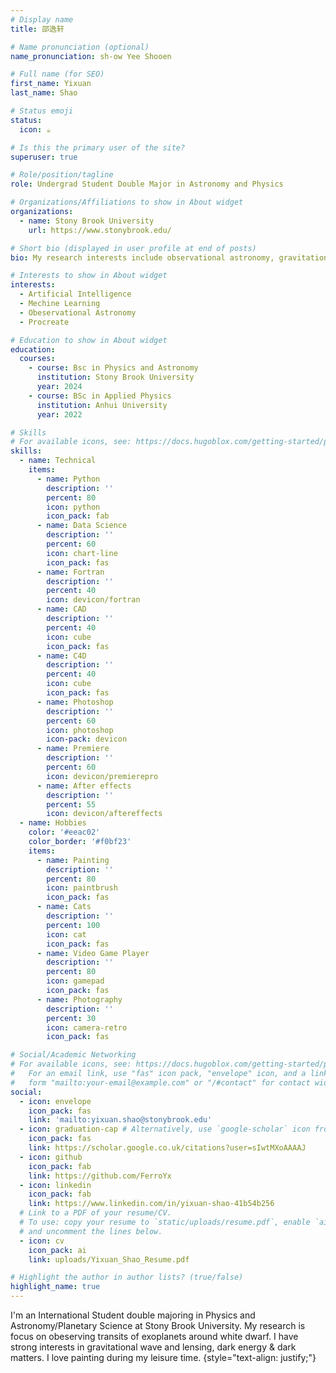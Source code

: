 ```yaml
---
# Display name
title: 邵逸轩

# Name pronunciation (optional)
name_pronunciation: sh-ow Yee Shooen

# Full name (for SEO)
first_name: Yixuan
last_name: Shao

# Status emoji
status:
  icon: ☕️

# Is this the primary user of the site?
superuser: true

# Role/position/tagline
role: Undergrad Student Double Major in Astronomy and Physics

# Organizations/Affiliations to show in About widget
organizations:
  - name: Stony Brook University
    url: https://www.stonybrook.edu/

# Short bio (displayed in user profile at end of posts)
bio: My research interests include observational astronomy, gravitational wave and dark matter & dark energy.

# Interests to show in About widget
interests:
  - Artificial Intelligence
  - Mechine Learning
  - Obeservational Astronomy
  - Procreate

# Education to show in About widget
education:
  courses:
    - course: Bsc in Physics and Astronomy
      institution: Stony Brook University
      year: 2024
    - course: BSc in Applied Physics
      institution: Anhui University
      year: 2022

# Skills
# For available icons, see: https://docs.hugoblox.com/getting-started/page-builder/#icons
skills:
  - name: Technical
    items:
      - name: Python
        description: ''
        percent: 80
        icon: python
        icon_pack: fab
      - name: Data Science
        description: ''
        percent: 60
        icon: chart-line
        icon_pack: fas
      - name: Fortran
        description: ''
        percent: 40
        icon: devicon/fortran
      - name: CAD
        description: ''
        percent: 40
        icon: cube
        icon_pack: fas
      - name: C4D
        description: ''
        percent: 40
        icon: cube
        icon_pack: fas
      - name: Photoshop
        description: ''
        percent: 60
        icon: photoshop
        icon-pack: devicon
      - name: Premiere
        description: ''
        percent: 60
        icon: devicon/premierepro
      - name: After effects
        description: ''
        percent: 55
        icon: devicon/aftereffects
  - name: Hobbies
    color: '#eeac02'
    color_border: '#f0bf23'
    items:
      - name: Painting
        description: ''
        percent: 80
        icon: paintbrush
        icon_pack: fas
      - name: Cats
        description: ''
        percent: 100
        icon: cat
        icon_pack: fas
      - name: Video Game Player
        description: ''
        percent: 80
        icon: gamepad
        icon_pack: fas
      - name: Photography
        description: ''
        percent: 30
        icon: camera-retro
        icon_pack: fas

# Social/Academic Networking
# For available icons, see: https://docs.hugoblox.com/getting-started/page-builder/#icons
#   For an email link, use "fas" icon pack, "envelope" icon, and a link in the
#   form "mailto:your-email@example.com" or "/#contact" for contact widget.
social:
  - icon: envelope
    icon_pack: fas
    link: 'mailto:yixuan.shao@stonybrook.edu'
  - icon: graduation-cap # Alternatively, use `google-scholar` icon from `ai` icon pack
    icon_pack: fas
    link: https://scholar.google.co.uk/citations?user=sIwtMXoAAAAJ
  - icon: github
    icon_pack: fab
    link: https://github.com/FerroYx
  - icon: linkedin
    icon_pack: fab
    link: https://www.linkedin.com/in/yixuan-shao-41b54b256
  # Link to a PDF of your resume/CV.
  # To use: copy your resume to `static/uploads/resume.pdf`, enable `ai` icons in `params.yaml`,
  # and uncomment the lines below.
  - icon: cv
    icon_pack: ai
    link: uploads/Yixuan_Shao_Resume.pdf

# Highlight the author in author lists? (true/false)
highlight_name: true
---
```


I'm an International Student double majoring in Physics and Astronomy/Planetary Science at Stony Brook University. My research is focus on obeserving transits of exoplanets around white dwarf. I have strong interests in gravitational wave and lensing, dark energy & dark matters. I love painting during my leisure time.
{style="text-align: justify;"}
